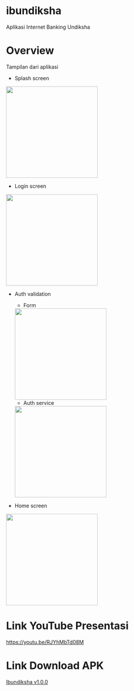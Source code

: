 # ibundiksha

Aplikasi Internet Banking Undiksha

# Overview
Tampilan dari aplikasi
- Splash screen
<img src="https://user-images.githubusercontent.com/63113423/193096459-2eabf382-2768-450e-b160-d503a86977cf.png" width="250"/>

- Login screen
<img src="https://user-images.githubusercontent.com/63113423/193096692-b1469fab-1a03-4120-91c4-ef47f9a010ee.png" width="250"/>

- Auth validation
  - Form
  <img src="https://user-images.githubusercontent.com/63113423/193096832-70de7aec-7ffa-471d-9db4-f8650fbcc33c.png" width="250"/>
  
  - Auth service
  <img src="https://user-images.githubusercontent.com/63113423/193096932-02d46c1e-881a-48e9-b75d-2c1e02c06eb6.png" width="250"/>

- Home screen
<img src="https://user-images.githubusercontent.com/63113423/193097033-6458839e-6b00-4709-be82-49f5eb67b31e.png" width="250"/>

# Link YouTube Presentasi
https://youtu.be/RJYhMbTd08M

# Link Download APK
[Ibundiksha v1.0.0](https://github.com/wahyusinggihw/ibundiksha/raw/master/app-release.apk)

